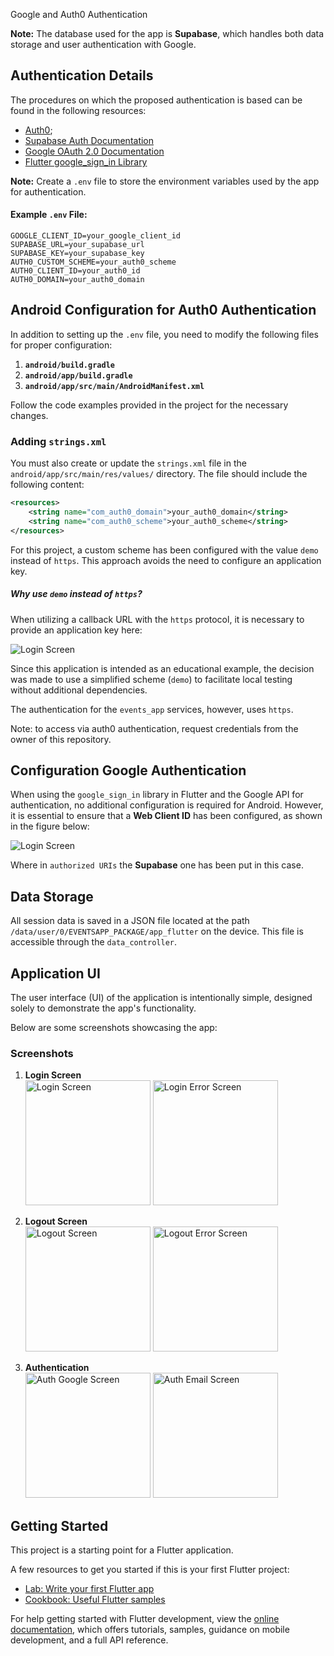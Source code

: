 Google and Auth0 Authentication

**Note:** The database used for the app is **Supabase**, which handles both data storage and user authentication with Google.

## Authentication Details

The procedures on which the proposed authentication is based can be found in the following resources:

- [Auth0](https://auth0.com/docs/quickstart/native/flutter/interactive);
- [Supabase Auth Documentation](https://supabase.com/docs/guides/auth)
- [Google OAuth 2.0 Documentation](https://developer.android.com/identity/sign-in/credential-manager-siwg?hl=it)
- [Flutter google_sign_in Library](https://pub.dev/packages/google_sign_in)

**Note:** Create a `.env` file to store the environment variables used by the app for authentication.

#### Example `.env` File:

```env
GOOGLE_CLIENT_ID=your_google_client_id
SUPABASE_URL=your_supabase_url
SUPABASE_KEY=your_supabase_key
AUTH0_CUSTOM_SCHEME=your_auth0_scheme
AUTH0_CLIENT_ID=your_auth0_id
AUTH0_DOMAIN=your_auth0_domain
```

## Android Configuration for Auth0 Authentication

In addition to setting up the `.env` file, you need to modify the following files for proper configuration:

1. **`android/build.gradle`**
2. **`android/app/build.gradle`**
3. **`android/app/src/main/AndroidManifest.xml`**

Follow the code examples provided in the project for the necessary changes.

### Adding `strings.xml`

You must also create or update the `strings.xml` file in the `android/app/src/main/res/values/` directory. The file should include the following content:

```xml
<resources>
    <string name="com_auth0_domain">your_auth0_domain</string>
    <string name="com_auth0_scheme">your_auth0_scheme</string>
</resources>
```

For this project, a custom scheme has been configured with the value `demo` instead of `https`. This approach avoids the need to configure an application key.

##### Why use `demo` instead of `https`?

When utilizing a callback URL with the `https` protocol, it is necessary to provide an application key here:

<img src="settings_auth0.png" alt="Login Screen"/>

Since this application is intended as an educational example, the decision was made to use a simplified scheme (`demo`) to facilitate local testing without additional dependencies.

The authentication for the `events_app` services, however, uses `https`.

Note: to access via auth0 authentication, request credentials from the owner of this repository.

## Configuration Google Authentication 

When using the `google_sign_in` library in Flutter and the Google API for authentication, no additional configuration is required for Android. However, it is essential to ensure that a **Web Client ID** has been configured, as shown in the figure below:

<img src="settings_google_client_web.png" alt="Login Screen"/>

Where in `authorized URIs` the **Supabase** one has been put in this case.

## Data Storage

All session data is saved in a JSON file located at the path `/data/user/0/EVENTSAPP_PACKAGE/app_flutter` on the device. This file is accessible through the `data_controller`.

## Application UI

The user interface (UI) of the application is intentionally simple, designed solely to demonstrate the app's functionality.

Below are some screenshots showcasing the app:

### Screenshots

1. **Login Screen**  
   <img src="pages_login.png" alt="Login Screen" width="200"/>
   <img src="pages_login_error.png" alt="Login Error Screen" width="200"/>

2. **Logout Screen**  
   <img src="pages_logout.png" alt="Logout Screen" width="200"/>
   <img src="pages_logout_error.png" alt="Logout Error Screen" width="200"/>

3. **Authentication**  
   <img src="oauth_google.png" alt="Auth Google Screen" width="200"/>
   <img src="oauth_email.png" alt="Auth Email Screen" width="200"/>

## Getting Started

This project is a starting point for a Flutter application.

A few resources to get you started if this is your first Flutter project:

- [Lab: Write your first Flutter app](https://docs.flutter.dev/get-started/codelab)
- [Cookbook: Useful Flutter samples](https://docs.flutter.dev/cookbook)

For help getting started with Flutter development, view the
[online documentation](https://docs.flutter.dev/), which offers tutorials,
samples, guidance on mobile development, and a full API reference.


